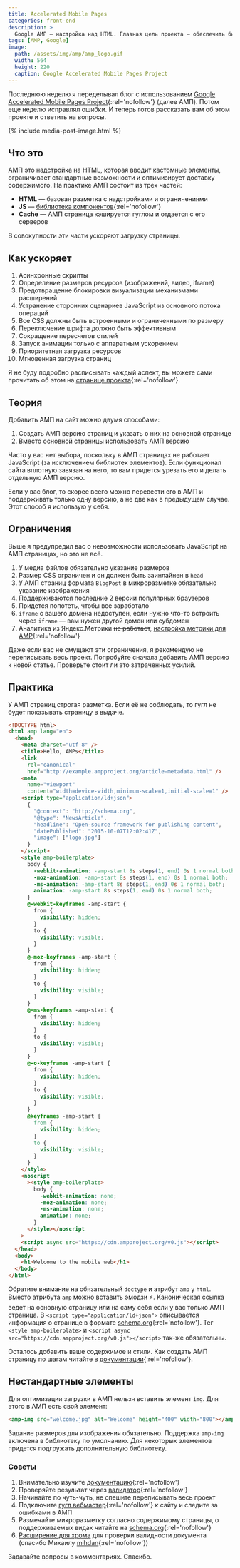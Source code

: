 ```yaml
---
title: Accelerated Mobile Pages
categories: front-end
description: >
  Google AMP — настройка над HTML. Главная цель проекта — обеспечить быструю загрузку страниц с мобильных телефонов. Подробнее об АМП читайте в статье.
tags: [AMP, Google]
image:
  path: /assets/img/amp/amp_logo.gif
  width: 564
  height: 220
  caption: Google Accelerated Mobile Pages Project
---
```


Последнюю неделю я переделывал блог с использованием [Google Accelerated Mobile Pages Project](https://www.ampproject.org/ru/){:rel='nofollow'} (далее АМП). Потом еще неделю исправлял ошибки. И теперь готов рассказать вам об этом проекте и ответить на вопросы.

{% include media-post-image.html %}

## Что это

АМП это надстройка на HTML, которая вводит кастомные элементы, ограничивает стандартные возможности и оптимизирует доставку содержимого. На практике АМП состоит из трех частей:

- **HTML** &mdash; базовая разметка с надстройками и ограничениями
- **JS** &mdash; [библиотека компонентов](https://www.ampproject.org/docs/reference/components){:rel='nofollow'}
- **Cache** &mdash; АМП страница кэшируется гуглом и отдается с его серверов

В совокупности эти части ускоряют загрузку страницы.

## Как ускоряет

1. Асинхронные скрипты
1. Определение размеров ресурсов (изображений, видео, iframe)
1. Предотвращение блокировки визуализации механизмами расширений
1. Устранение сторонних сценариев JavaScript из основного потока операций
1. Все CSS должны быть встроенными и ограниченными по размеру
1. Переключение шрифта должно быть эффективным
1. Сокращение пересчетов стилей
1. Запуск анимации только с аппаратным ускорением
1. Приоритетная загрузка ресурсов
1. Мгновенная загрузка страниц

Я не буду подробно расписывать каждый аспект, вы можете сами прочитать об этом на [странице проекта](https://www.ampproject.org/ru/learn/how-amp-works/){:rel='nofollow'}.

## Теория

Добавить АМП на сайт можно двумя способами:

1. Создать АМП версию страниц и указать о них на основной странице
1. Вместо основной страницы использовать АМП версию

Часто у вас нет выбора, поскольку в АМП страницах не работает JavaScript (за исключением библиотек элементов). Если функционал сайта вплотную завязан на него, то вам придется урезать его и делать отдельную АМП версию.

Если у вас блог, то скорее всего можно перевести его в АМП и поддерживать только одну версию, а не две как в предыдущем случае. Этот способ я использую у себя.

## Ограничения

Выше я предупредил вас о невозможности использовать JavaScript на АМП страницах, но это не всё.

1. У медиа файлов обязательно указание размеров
1. Размер CSS ограничен и он должен быть заинлайнен в `head`
1. У АМП страниц формата `BlogPost` в микроразметке обязательно указание изображения
1. Поддерживаются последние 2 версии популярных браузеров
1. Придется попотеть, чтобы все заработало
1. `iframe` с вашего домена недоступен, если нужно что-то встроить через `iframe` &mdash; вам нужен другой домен или субдомен
1. Аналитика из Яндекс.Метрики <s>не работает</s>, [настройка метрики для AMP](https://yandex.ru/support/metrika/code/install-counter-amp.xml){:rel='nofollow'}

Даже если вас не смущают эти ограничения, я рекомендую не переписывать весь проект. Попробуйте сначала добавить АМП версию к новой статье. Проверьте стоит ли это затраченных усилий.

## Практика

У АМП страниц строгая разметка. Если её не соблюдать, то гугл не будет показывать страницу в выдаче.

```html
<!DOCTYPE html>
<html amp lang="en">
  <head>
    <meta charset="utf-8" />
    <title>Hello, AMPs</title>
    <link
      rel="canonical"
      href="http://example.ampproject.org/article-metadata.html" />
    <meta
      name="viewport"
      content="width=device-width,minimum-scale=1,initial-scale=1" />
    <script type="application/ld+json">
      {
        "@context": "http://schema.org",
        "@type": "NewsArticle",
        "headline": "Open-source framework for publishing content",
        "datePublished": "2015-10-07T12:02:41Z",
        "image": ["logo.jpg"]
      }
    </script>
    <style amp-boilerplate>
      body {
        -webkit-animation: -amp-start 8s steps(1, end) 0s 1 normal both;
        -moz-animation: -amp-start 8s steps(1, end) 0s 1 normal both;
        -ms-animation: -amp-start 8s steps(1, end) 0s 1 normal both;
        animation: -amp-start 8s steps(1, end) 0s 1 normal both;
      }
      @-webkit-keyframes -amp-start {
        from {
          visibility: hidden;
        }
        to {
          visibility: visible;
        }
      }
      @-moz-keyframes -amp-start {
        from {
          visibility: hidden;
        }
        to {
          visibility: visible;
        }
      }
      @-ms-keyframes -amp-start {
        from {
          visibility: hidden;
        }
        to {
          visibility: visible;
        }
      }
      @-o-keyframes -amp-start {
        from {
          visibility: hidden;
        }
        to {
          visibility: visible;
        }
      }
      @keyframes -amp-start {
        from {
          visibility: hidden;
        }
        to {
          visibility: visible;
        }
      }
    </style>
    <noscript
      ><style amp-boilerplate>
        body {
          -webkit-animation: none;
          -moz-animation: none;
          -ms-animation: none;
          animation: none;
        }
      </style></noscript
    >
    <script async src="https://cdn.ampproject.org/v0.js"></script>
  </head>
  <body>
    <h1>Welcome to the mobile web</h1>
  </body>
</html>
```

Обратите внимание на обязательный `doctype` и атрибут `amp` у `html`. Вместо атрибута `amp` можно вставить эмодзи ⚡. Каноническая ссылка ведет на основную страницу или на саму себя если у вас только АМП страница. В `<script type="application/ld+json">` описывается информация о странице в формате [schema.org](http://schema.org){:rel='nofollow'}. Тег `<style amp-boilerplate>` и `<script async src="https://cdn.ampproject.org/v0.js"></script>` так-же обязательны.

Осталось добавить ваше содержимое и стили. Как создать АМП страницу по шагам читайте в [документации](https://www.ampproject.org/ru/docs/get_started/create/basic_markup){:rel='nofollow'}.

## Нестандартные элементы

Для оптимизации загрузки в АМП нельзя вставить элемент `img`. Для этого в АМП есть свой элемент:

```html
<amp-img src="welcome.jpg" alt="Welcome" height="400" width="800"></amp-img>
```

Задание размеров для изображения обязательно. Поддержка `amp-img` включена в библиотеку по умолчанию. Для некоторых элементов придется подгружать дополнительную библиотеку.

### Советы

1. Внимательно изучите [документацию](https://www.ampproject.org/ru/docs/){:rel='nofollow'}
2. Проверяйте результат через [валидатор](https://validator.ampproject.org/){:rel='nofollow'}
3. Начинайте по чуть-чуть, не спешите переписывать весь проект
4. Подключите [гугл вебмастер](https://webmaster.google.com){:rel='nofollow'} к сайту и следите за ошибками в АМП
5. Размечайте микроразметку согласно содержимому страницы, о поддерживаемых видах читайте на [schema.org](http://schema.org){:rel='nofollow'}
6. [Расширение для хрома](https://chrome.google.com/webstore/detail/amp-validator/nmoffdblmcmgeicmolmhobpoocbbmknc) для проверки валидности документа (спасибо Михаилу [mihdan](https://disqus.com/by/mihdan/){:rel='nofollow'})

Задавайте вопросы в комментариях.
Спасибо.
